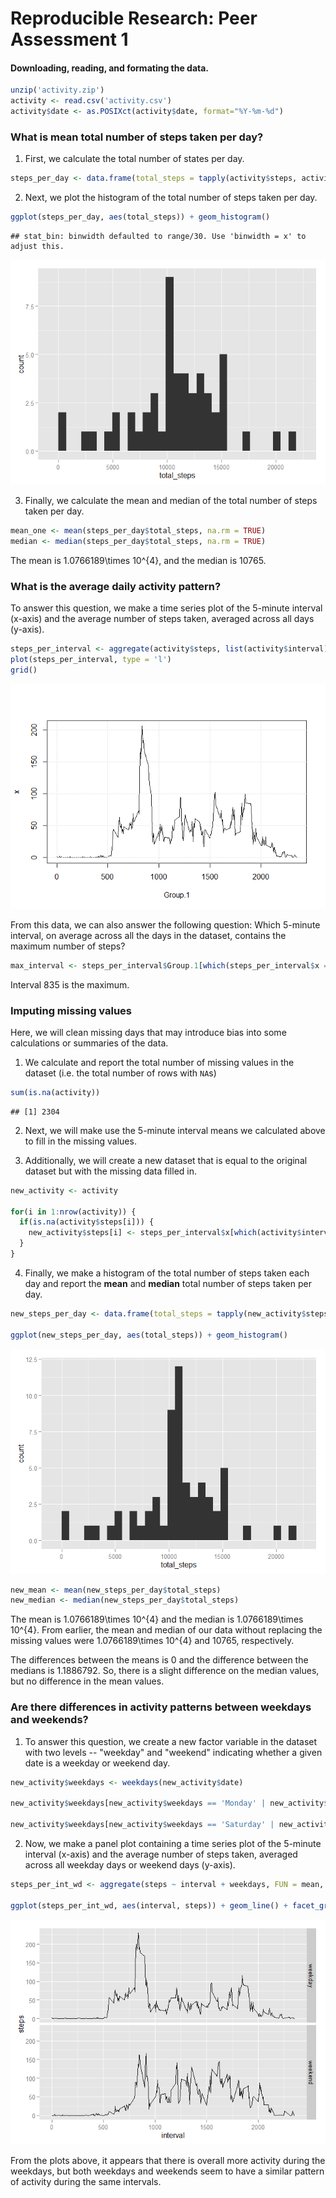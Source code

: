 # Reproducible Research: Peer Assessment 1



#### Downloading, reading, and formating the data.


```r
unzip('activity.zip')
activity <- read.csv('activity.csv')
activity$date <- as.POSIXct(activity$date, format="%Y-%m-%d")
```

### What is mean total number of steps taken per day?

1. First, we calculate the total number of states per day.


```r
steps_per_day <- data.frame(total_steps = tapply(activity$steps, activity$date, sum))
```

2. Next, we plot the histogram of the total number of steps taken per day.


```r
ggplot(steps_per_day, aes(total_steps)) + geom_histogram()
```

```
## stat_bin: binwidth defaulted to range/30. Use 'binwidth = x' to adjust this.
```

![](PA1_template_files/figure-html/histogram_one-1.png) 

3. Finally, we calculate the mean and median of the total number of steps taken per day.


```r
mean_one <- mean(steps_per_day$total_steps, na.rm = TRUE)
median <- median(steps_per_day$total_steps, na.rm = TRUE)
```
  
The mean is 1.0766189\times 10^{4}, and the median is 10765.

### What is the average daily activity pattern?

To answer this question, we make a time series plot of the 5-minute interval (x-axis) and the average number of steps taken, averaged across all days (y-axis).


```r
steps_per_interval <- aggregate(activity$steps, list(activity$interval), mean, na.rm = TRUE)
plot(steps_per_interval, type = 'l')
grid()
```

![](PA1_template_files/figure-html/by_interval-1.png) 

From this data, we can also answer the following question:
Which 5-minute interval, on average across all the days in the dataset, contains the maximum number of steps?


```r
max_interval <- steps_per_interval$Group.1[which(steps_per_interval$x == max(steps_per_interval$x))]
```

Interval 835 is the maximum.

### Imputing missing values

Here, we will clean missing days that may introduce bias into some calculations or summaries of the data.

1. We calculate and report the total number of missing values in the dataset (i.e. the total number of rows with `NA`s)


```r
sum(is.na(activity))
```

```
## [1] 2304
```

2. Next, we will make use the 5-minute interval means we calculated above to fill in the missing values.

3. Additionally, we will create a new dataset that is equal to the original dataset but with the missing data filled in.


```r
new_activity <- activity

for(i in 1:nrow(activity)) {
  if(is.na(activity$steps[i])) {
    new_activity$steps[i] <- steps_per_interval$x[which(activity$interval[i] == steps_per_interval$Group.1)]
  }
}
```

4. Finally, we make a histogram of the total number of steps taken each day and report the **mean** and **median** total number of steps taken per day. 


```r
new_steps_per_day <- data.frame(total_steps = tapply(new_activity$steps, new_activity$date, sum))

ggplot(new_steps_per_day, aes(total_steps)) + geom_histogram()
```

![](PA1_template_files/figure-html/hist_two-1.png) 


```r
new_mean <- mean(new_steps_per_day$total_steps)
new_median <- median(new_steps_per_day$total_steps)
```

The mean is 1.0766189\times 10^{4} and the median is 1.0766189\times 10^{4}.
From earlier, the mean and median of our data without replacing the missing values were 1.0766189\times 10^{4} and 10765, respectively.

The differences between the means is 0 and the difference between the medians is 1.1886792. So, there is a slight difference on the median values, but no difference in the mean values.

### Are there differences in activity patterns between weekdays and weekends?

1. To answer this question, we create a new factor variable in the dataset with two levels -- "weekday" and "weekend" indicating whether a given date is a weekday or weekend day.


```r
new_activity$weekdays <- weekdays(new_activity$date)

new_activity$weekdays[new_activity$weekdays == 'Monday' | new_activity$weekdays == 'Tuesday' | new_activity$weekdays == 'Wednesday' | new_activity$weekdays == 'Thursday' | new_activity$weekdays == 'Friday'] <- 'weekday'

new_activity$weekdays[new_activity$weekdays == 'Saturday' | new_activity$weekdays == 'Sunday'] <- 'weekend'
```

2. Now, we make a panel plot containing a time series plot of the 5-minute interval (x-axis) and the average number of steps taken, averaged across all weekday days or weekend days (y-axis).


```r
steps_per_int_wd <- aggregate(steps ~ interval + weekdays, FUN = mean, data = new_activity)

ggplot(steps_per_int_wd, aes(interval, steps)) + geom_line() + facet_grid(weekdays~.)
```

![](PA1_template_files/figure-html/plot_by_day-1.png) 

From the plots above, it appears that there is overall more activity during the weekdays, but both weekdays and weekends seem to have a similar pattern of activity during the same intervals.
